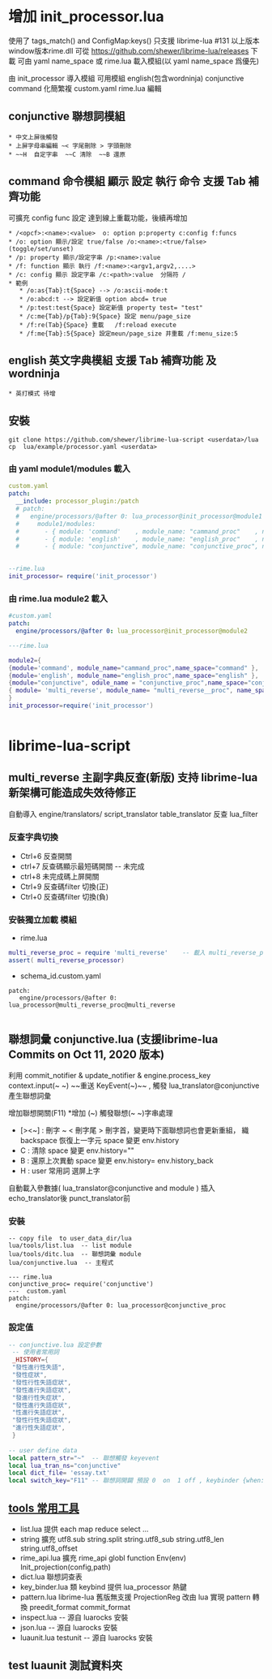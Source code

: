 # 增加 init_processor.lua 
  使用了 tags_match() and ConfigMap:keys() 只支援 librime-lua #131 以上版本 window版本rime.dll 可從 https://github.com/shewer/librime-lua/releases 下載
  可由 yaml name_space 或 rime.lua 載入模組(以 yaml name_space 爲優先)
  
  由 init_processor 導入模組
  可用模組 english(包含wordninja) conjunctive command
  化簡繁複 custom.yaml rime.lua 編輯
  ## conjunctive 聯想詞模組
    * 中文上屏後觸發
    * 上屏字母串編輯 ~< 字尾刪除 > 字頭刪除
    * ~~H  自定字串  ~~C 清除  ~~B 還原
  ## command 命令模組 顯示 設定 執行 命令 支援 Tab 補齊功能
   可擴充 config func 設定 達到線上重載功能，後續再增加
   
    * /<opcf>:<name>:<value>  o: option p:property c:config f:funcs
    * /o: option 顯示/設定 true/false /o:<name>:<true/false>  (toggle/set/unset)
    * /p: property 顯示/設定字串 /p:<name>:value
    * /f: function 顯示 執行 /f:<name>:<argv1,argv2,....>
    * /c: config 顯示 設定字串 /c:<path>:value  分隔符 / 
    * 範例
       * /o:as{Tab}:t{Space} --> /o:ascii-mode:t
       * /o:abcd:t --> 設定新值 option abcd= true
       * /p:test:test{Space} 設定新值 property test= "test"
       * /c:me{Tab}/p{Tab}:9{Space} 設定 menu/page_size 
       * /f:re(Tab}{Space} 重載   /f:reload execute 
       * /f:me{Tab}:5{Space} 設定meun/page_size 井重載 /f:menu_size:5
       
  ## english 英文字典模組 支援 Tab 補齊功能 及 wordninja
    * 英打模式 待增

  ## 安裝
  ```
  git clone https://github.com/shewer/librime-lua-script <userdata>/lua
  cp  lua/example/processor.yaml <userdata>
  ```
  
 ### 由 yaml module1/modules 載入
  ```yaml
  custom.yaml
  patch: 
    __include: processor_plugin:/patch
    # patch:
    #   engine/processors/@after 0: lua_processor@init_processor@module1
    #     module1/modules:
    #       - { module: 'command'    , module_name: "cammand_proc"    , name_space: "command" }
    #       - { module: 'english'    , module_name: "english_proc"    , name_space: "english" }
    #       - { module: "conjunctive", module_name: "conjunctive_proc", name_space: "conjunctive" }
    
  ```
  ```lua
  --rime.lua
  init_processor= require('init_processor')
  ```
  ### 由 rime.lua module2 載入 
  ```yaml
  #custom.yaml
  patch:
    engine/processors/@after 0: lua_processor@init_processor@module2 
  ```
  ```lua
  ---rime.lua

  module2={
  {module='command', module_name="cammand_proc",name_space="command" },
  {module='english', module_name="english_proc",name_space="english" },
  {module="conjunctive", odule_name = "conjunctive_proc",name_space="conjunctive"},
  { module= 'multi_reverse', module_name= "multi_reverse__proc", name_space= "multi_reverse" },
}
  init_processor=require('init_processor')
    
  ```

  
# librime-lua-script
## multi_reverse 主副字典反查(新版)  支持 librime-lua  新架構可能造成失效待修正
自動導入 engine/translators/   script_translator table_translator   反查 lua_filter
### 反查字典切換
* Ctrl+6 反查開關
* ctrl+7 反查碼顯示最短碼開關 -- 未完成
* ctrl+8 未完成碼上屏開關 
* Ctrl+9 反查碼filter 切換(正) 
* Ctrl+0 反查碼filter 切換(負)
### 安裝獨立加載 模組

* rime.lua
```lua
multi_reverse_proc = require 'multi_reverse'    -- 載入 multi_reverse_processor multi_reverse_filter
assert( multi_reverse_processor) 
```
* schema_id.custom.yaml 
``` 
patch: 
   engine/processors/@after 0: lua_processor@multi_reverse_proc@multi_reverse
   
```
## 聯想詞彙 conjunctive.lua (支援librime-lua Commits on Oct 11, 2020 版本)

利用 commit_notifier & update_notifier & engine.process_key context.input(~ ~)  ~~重送 KeyEvent(~)~~ , 觸發 lua_translator@conjunctive 產生聯想詞彙

增加聯想開關(F11)
 *增加 (~) 觸發聯想(~ ~)字串處理   
   * [><~] : 刪字 ~ < 刪字尾   > 刪字首，變更時下面聯想詞也會更新重組， 織 backspace 恢復上一字元  space 變更 env.history
   * C : 清除 space 變更 env.history=""
   * B : 還原上次異動 space 變更 env.history= env.history_back
   * H : user 常用詞 選屏上字  
   




自動載入參數據( lua_translator@conjunctive and module ) 插入 echo_translator後   punct_translator前

### 安裝
```
-- copy file  to user_data_dir/lua  
lua/tools/list.lua  -- list module 
lua/tools/ditc.lua  -- 聯想詞彙 module 
lua/conjunctive.lua  -- 主程式

--- rime.lua
conjunctive_proc= require('conjunctive')
---  custom.yaml
patch:
  engine/processors/@after 0: lua_processor@conjunctive_proc

```
### 設定值
```lua
-- conjunctive.lua 設定參數
 -- 使用者常用詞                             
 _HISTORY={                                   
 "發性進行性失語",                            
 "發性症狀",                                  
 "發性行性失語症狀",                          
 "發性進行失語症狀",                          
 "發進行性失症狀",                            
 "發性進行失語症狀",                          
 "性進行失語症狀",                            
 "發性行性失語症狀",                          
 "進行性失語症狀",                            
 }                                            
                                              
-- user define data
local pattern_str="~"  -- 聯想觸發 keyevent
local lua_tran_ns="conjunctive" 
local dict_file= 'essay.txt'
local switch_key="F11" -- 聯想詞開闢 預設 0  on  1 off , keybinder {when:always,accept: F11, toggle: conjunctive}

```

## [tools 常用工具](https://github.com/shewer/librime-lua-script/tools/README.md)
* list.lua 提供 each map reduce select ... 
* string 擴充 utf8.sub string.split string.utf8_sub string.utf8_len string.utf8_offset 
* rime_api.lua 擴充 rime_api globl function Env(env) Init_projection(config,path)
* dict.lua 聯想詞查表 
* key_binder.lua 類 keybind 提供 lua_processor 熱鍵
* pattern.lua librime-lua 舊版無支援 ProjectionReg 改由 lua 實現 pattern 轉換   preedit_format commit_format
* inspect.lua -- 源自 luarocks 安裝 
* json.lua  -- 源自 luarocks 安裝
* luaunit.lua testunit  -- 源自 luarocks 安裝
     
## test luaunit 測試資料夾


